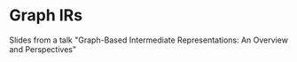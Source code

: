 # Graph IRs

Slides from a talk "Graph-Based Intermediate Representations: An Overview and Perspectives"
